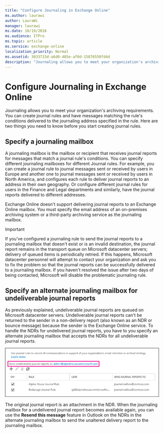 ```yaml
---
title: "Configure Journaling in Exchange Online"
ms.author: laurawi
author: LauraWi
manager: laurawi
ms.date: 10/19/2016
ms.audience: ITPro
ms.topic: article
ms.service: exchange-online
localization_priority: Normal
ms.assetid: 3033715d-a6d0-485e-af0d-15876550fd4d
description: "Journaling allows you to meet your organization's archiving requirements. You can create journal rules and have messages matching the rule's conditions delivered to the journaling address specified in the rule. Here are two things you need to know before you start creating journal rules."
---
```


# Configure Journaling in Exchange Online

Journaling allows you to meet your organization's archiving requirements. You can create journal rules and have messages matching the rule's conditions delivered to the journaling address specified in the rule. Here are two things you need to know before you start creating journal rules. 
  
## Specify a journaling mailbox

A journaling mailbox is the mailbox or recipient that receives journal reports for messages that match a journal rule's conditions. You can specify different journaling mailboxes for different Journal rules. For example, you can create a journal rule to journal messages sent or received by users in Europe and another one to journal messages sent or received by users in North America, and configures each rule to deliver journal reports to an address in their own geography. Or configure different journal rules for users in the Finance and Legal departments and similarly, have the journal reports delivered to different addresses. 
  
Exchange Online doesn't support delivering journal reports to an Exchange Online mailbox. You must specify the email address of an on-premises archiving system or a third-party archiving service as the journaling mailbox.
  
> [!IMPORTANT]
> If you've configured a journaling rule to send the journal reports to a journaling mailbox that doesn't exist or is an invalid destination, the journal report remains in the transport queue on Microsoft datacenter servers; delivery of queued items is periodically retried. If this happens, Microsoft datacenter personnel will attempt to contact your organization and ask you to fix the problem so that the journal reports can be successfully delivered to a journaling mailbox. If you haven't resolved the issue after two days of being contacted, Microsoft will disable the problematic journaling rule. 
  
## Specify an alternate journaling mailbox for undeliverable journal reports

As previously explained, undeliverable journal reports are queued on Microsoft datacenter servers. Undeliverable journal reports can't be returned to the sender in a non-delivery report (also known as an NDR or bounce message) because the sender is the Exchange Online service. To handle the NDRs for undelivered journal reports, you have to you specify an alternate journaling mailbox that accepts the NDRs for all undeliverable journal reports. 
  
![Select an alternative journaling mailbox to receive NDRs for undeliverable journal reports](../../media/23408455-a7d2-454b-8375-45be81563c36.png)
  
The original journal report is an attachment in the NDR. When the journaling mailbox for a undelivered journal report becomes available again, you can use the **Resend this message** feature in Outlook on the NDRs in the alternate journaling mailbox to send the unaltered delivery report to the journaling mailbox. 
  

